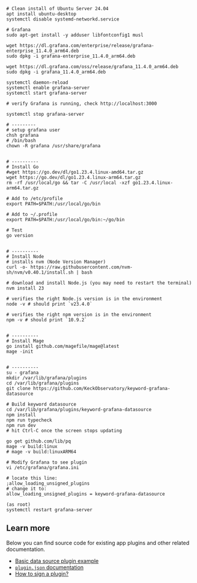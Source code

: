 ```
# Clean install of Ubuntu Server 24.04
apt install ubuntu-desktop
systemctl disable systemd-networkd.service

# Grafana
sudo apt-get install -y adduser libfontconfig1 musl

wget https://dl.grafana.com/enterprise/release/grafana-enterprise_11.4.0_arm64.deb
sudo dpkg -i grafana-enterprise_11.4.0_arm64.deb

wget https://dl.grafana.com/oss/release/grafana_11.4.0_arm64.deb
sudo dpkg -i grafana_11.4.0_arm64.deb

systemctl daemon-reload
systemctl enable grafana-server
systemctl start grafana-server

# verify Grafana is running, check http://localhost:3000

systemctl stop grafana-server

# ---------
# setup grafana user
chsh grafana
# /bin/bash
chown -R grafana /usr/share/grafana


# ----------
# Install Go
#wget https://go.dev/dl/go1.23.4.linux-amd64.tar.gz
wget https://go.dev/dl/go1.23.4.linux-arm64.tar.gz
rm -rf /usr/local/go && tar -C /usr/local -xzf go1.23.4.linux-arm64.tar.gz

# Add to /etc/profile
export PATH=$PATH:/usr/local/go/bin

# Add to ~/.profile
export PATH=$PATH:/usr/local/go/bin:~/go/bin

# Test
go version


# ----------
# Install Node
# installs nvm (Node Version Manager)
curl -o- https://raw.githubusercontent.com/nvm-sh/nvm/v0.40.1/install.sh | bash

# download and install Node.js (you may need to restart the terminal)
nvm install 23

# verifies the right Node.js version is in the environment
node -v # should print `v23.4.0`

# verifies the right npm version is in the environment
npm -v # should print `10.9.2`


# ----------
# Install Mage
go install github.com/magefile/mage@latest
mage -init


# ----------
su - grafana
mkdir /var/lib/grafana/plugins
cd /var/lib/grafana/plugins
git clone https://github.com/KeckObservatory/keyword-grafana-datasource

# Build keyword datasource
cd /var/lib/grafana/plugins/keyword-grafana-datasource
npm install
npm run typecheck
npm run dev
# hit Ctrl-C once the screen stops updating

go get github.com/lib/pq
mage -v build:linux
# mage -v build:linuxARM64

# Modify Grafana to see plugin
vi /etc/grafana/grafana.ini

# locate this line:
;allow_loading_unsigned_plugins
# change it to:
allow_loading_unsigned_plugins = keyword-grafana-datasource

(as root)
systemctl restart grafana-server
```


## Learn more

Below you can find source code for existing app plugins and other related documentation.

- [Basic data source plugin example](https://github.com/grafana/grafana-plugin-examples/tree/master/examples/datasource-basic#readme)
- [`plugin.json` documentation](https://grafana.com/developers/plugin-tools/reference/plugin-json)
- [How to sign a plugin?](https://grafana.com/developers/plugin-tools/publish-a-plugin/sign-a-plugin)
